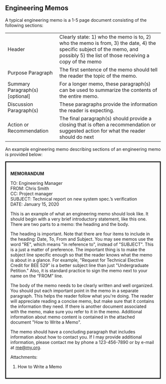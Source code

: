 ## Engineering Memos

A typical engineering memo is a 1-5 page document consisting of the following sections:

<table>
    <tr>
        <td>Header</td><td>Clearly state: 1) who the memo is to, 2) who the memo is from, 3) the date, 4) the specific subject of the memo, and possibly 5) the list of those receiving a copy of the memo</td></tr>

<tr><td>Purpose Paragraph</td><td>The first sentence of the memo should tell the reader the topic of the memo.  </td></tr>
<tr><td>Summary Paragraph(s) [optional]</td><td>For a longer memo, these paragraph(s) can be used to summarize the contents of the entire memo.</td></tr>
<tr><td>Discussion Paragraph(s)</td><td>These paragraphs provide the information the reader is expecting.</td></tr>
<tr><td>Action or Recommendation</td><td>The final paragraph(s) should provide a closing that is often a recommendation or suggested action for what the reader should do next</td></tr>

</table>

An example engineering memo describing sections of an engineering memo is provided below:
<div style='border:solid;padding:1em'>
    
**MEMORANDUM**

TO: 		Engineering Manager<br/>
FROM: 		Chris Smith<br/>
CC: 		Project manager<br/>
SUBJECT: 	Technical report on new system spec.’s verification<br/>
DATE: 		January 15, 2020<br/>

This is an example of what an engineering memo should look like. It should begin with a very brief introductory statement, like this one. There are two parts to a memo: the heading and the body. 

The heading is important.  Note that there are four items to include in the heading:  Date, To, From and Subject.  You may see memos use the word "RE", which means "in reference to", instead of "SUBJECT". This is a just a matter of preference. The important thing is to make the subject line specific enough so that the reader knows what the memo is about in a glance. For example, "Request for Technical Elective Credit for BEE 529” is a better subject line than just "Undergraduate Petition."  Also, it is standard practice to sign the memo next to your name on the “FROM”  line. 

The body of the memo needs to be clearly written and well organized. You should put each important point in the memo in a separate paragraph. This helps the reader follow what you're doing. The reader will appreciate reading a concise memo, but make sure that it contains the information they need. If there is another document associated with the memo, make sure you refer to it in the memo. Additional information about memo content is contained in the attached document "How to Write a Memo". 

The memo should have a concluding paragraph that includes information about how to contact you. If I may provide additional information, please contact me by phone a 123-456-7890 or by e-mail at me@my.org.

Attachments:
1.	How to Write a Memo
</div>



```python

```
